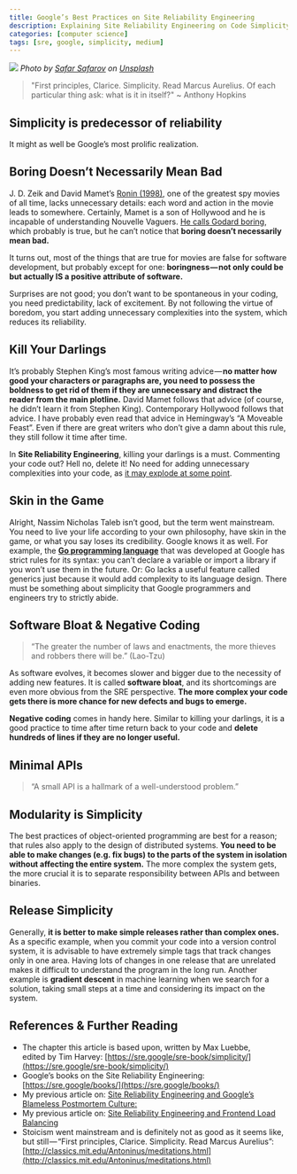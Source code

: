 ```yaml
---
title: Google’s Best Practices on Site Reliability Engineering
description: Explaining Site Reliability Engineering on Code Simplicity.
categories: [computer science]
tags: [sre, google, simplicity, medium]
---
```


![](https://cdn-images-1.medium.com/max/800/0*9CsRuoE_gUfararD)
_Photo by [Safar Safarov](https://unsplash.com/@codestorm?utm_source=medium&utm_medium=referral) on [Unsplash](https://unsplash.com?utm_source=medium&utm_medium=referral)_

> "First principles, Clarice. Simplicity. Read Marcus Aurelius. Of each particular thing ask: what is it in itself?" ~ Anthony Hopkins

## Simplicity is predecessor of reliability

It might as well be Google’s most prolific realization.

## Boring Doesn’t Necessarily Mean Bad

J. D. Zeik and David Mamet’s [Ronin (1998)](https://en.wikipedia.org/wiki/Ronin_%28film%29), one of the greatest spy movies of all time, lacks unnecessary details: each word and action in the movie leads to somewhere. Certainly, Mamet is a son of Hollywood and he is incapable of understanding Nouvelle Vaguers. [He calls Godard boring](https://www.youtube.com/watch?v=fHgxci2_OGs&feature=youtu.be), which probably is true, but he can’t notice that **boring doesn’t necessarily mean bad.**

It turns out, most of the things that are true for movies are false for software development, but probably except for one: **boringness — not only could be but actually IS a positive attribute of software.**

Surprises are not good; you don’t want to be spontaneous in your coding, you need predictability, lack of excitement. By not following the virtue of boredom, you start adding unnecessary complexities into the system, which reduces its reliability.

## Kill Your Darlings

It’s probably Stephen King’s most famous writing advice — **no matter how good your characters or paragraphs are, you need to possess the boldness to get rid of them if they are unnecessary and distract the reader from the main plotline.** David Mamet follows that advice (of course, he didn’t learn it from Stephen King). Contemporary Hollywood follows that advice. I have probably even read that advice in Hemingway’s “A Moveable Feast”. Even if there are great writers who don’t give a damn about this rule, they still follow it time after time.

In **Site Reliability Engineering**, killing your darlings is a must. Commenting your code out? Hell no, delete it! No need for adding unnecessary complexities into your code, as [it may explode at some point](https://www.sec.gov/litigation/admin/2013/34-70694.pdf).

## Skin in the Game

Alright, Nassim Nicholas Taleb isn’t good, but the term went mainstream. You need to live your life according to your own philosophy, have skin in the game, or what you say loses its credibility. Google knows it as well. For example, the [**Go programming language**](/posts/go-dart) that was developed at Google has strict rules for its syntax: you can’t declare a variable or import a library if you won’t use them in the future. Or: Go lacks a useful feature called generics just because it would add complexity to its language design. There must be something about simplicity that Google programmers and engineers try to strictly abide.

## Software Bloat & Negative Coding

> “The greater the number of laws and enactments, the more thieves and robbers there will be.” (Lao-Tzu)

As software evolves, it becomes slower and bigger due to the necessity of adding new features. It is called **software bloat**, and its shortcomings are even more obvious from the SRE perspective. **The more complex your code gets there is more chance for new defects and bugs to emerge.**

**Negative coding** comes in handy here. Similar to killing your darlings, it is a good practice to time after time return back to your code and **delete hundreds of lines if they are no longer useful.**

## Minimal APIs

> “A small API is a hallmark of a well-understood problem.”

## Modularity is Simplicity

The best practices of object-oriented programming are best for a reason; that rules also apply to the design of distributed systems. **You need to be able to make changes (e.g. fix bugs) to the parts of the system in isolation without affecting the entire system.** The more complex the system gets, the more crucial it is to separate responsibility between APIs and between binaries.

## Release Simplicity

Generally, **it is better to make simple releases rather than complex ones.** As a specific example, when you commit your code into a version control system, it is advisable to have extremely simple tags that track changes only in one area. Having lots of changes in one release that are unrelated makes it difficult to understand the program in the long run. Another example is **gradient descent** in machine learning when we search for a solution, taking small steps at a time and considering its impact on the system.

## References & Further Reading

*   The chapter this article is based upon, written by Max Luebbe,  
    edited by Tim Harvey: [https://sre.google/sre-book/simplicity/](https://sre.google/sre-book/simplicity/)
*   Google’s books on the Site Reliability Engineering: [https://sre.google/books/](https://sre.google/books/)
*   My previous article on: [Site Reliability Engineering and Google’s Blameless Postmortem Culture:](/posts/postmortem)
*   My previous article on: [Site Reliability Engineering and Frontend Load Balancing](/posts/load-balancing)
*   Stoicism went mainstream and is definitely not as good as it seems like, but still — “First principles, Clarice. Simplicity. Read Marcus Aurelius”: [http://classics.mit.edu/Antoninus/meditations.html](http://classics.mit.edu/Antoninus/meditations.html)